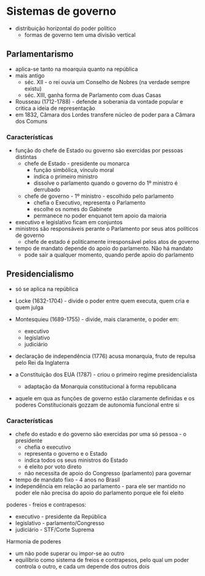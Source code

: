 # Sistemas de governo
- distribuição horizontal do poder político
  - formas de governo tem uma divisão vertical

## Parlamentarismo
- aplica-se tanto na moarquia quanto na república
- mais antigo
  - séc. XII - o rei ouvia um Conselho de Nobres (na verdade sempre existu)
  - séc. XIII, ganha forma de Parlamento com duas Casas
- Rousseau (1712-1788) - defende a soberania da vontade popular e critica a ideia de representação
- em 1832, Câmara dos Lordes transfere núcleo de poder para a Câmara dos Comuns

### Características
- função do chefe de Estado ou governo são exercidas por pessoas distintas
  - chefe de Estado - presidente ou monarca
    - função simbólica, vínculo moral
    - indica o primeiro ministro
    - dissolve o parlamento quando o governo do 1º ministro é derrubado
  - chefe de governo - 1º ministro - escolhido pelo parlamento
    - chefia o Executivo, representa o Parlamento
    - escolhe os nomes do Gabinete
    - permanece no poder enquanot tem apoio da maioria
- executivo e legislativo ficam em conjuntos
- ministros são responsáveis perante o Parlamento por seus atos políticos de governo
  - chefe de estado é politicamente irresponsável pelos atos de governo
- tempo de mandato depende do apoio do parlamento. Não há mandato
  - pode sair a qualquer momento, quando perde apoio do parlamento


## Presidencialismo
- só se aplica na república
- Locke (1632-1704) - divide o poder entre quem executa, quem cria e quem julga
- Montesquieu (1689-1755) - divide, mais claramente, o poder em:
  - executivo
  - legislativo
  - judiciário
- declaração de independência (1776) acusa monarquia, fruto de repulsa pelo Rei da Inglaterra
- a Constituição dos EUA (1787) - criou o primeiro regime presidencialista
  - adaptação da Monarquia constitucional à forma republicana



- aquele em qua as funções de governo estão claramente definidas e os poderes Constitucionais gozzam de autonomia funcional entre si

### Características
- chefe do estado e do governo são exercidas por uma só pessoa - o presidente
  - chefia o executivo
  - representa o governo e o Estado
  - indica todos os seus ministros do Estado
  - é eleito por voto direto
  - não necessita de apoio do Congresso (parlamento) para governar
- tempo de mandato fixo - 4 anos no Brasil
- independência em relação ao parlamento - para ele ser mantido no poder ele não precisa do apoio do parlamento porque ele foi eleito
 
poderes - freios e contrapesos:
  - executivo - presidente da República
  - legislativo - parlamento/Congresso
  - judiciário - STF/Corte Suprema

Harmonia de poderes
- um não pode superar ou impor-se ao outro
- equilíbrio como sistema de freios e contrapesos, pelo qual um poder controla o outro, e cada um depende dos outros dois

